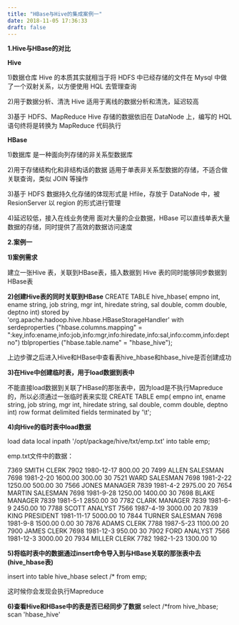 ```yaml
---
title: "HBase与Hive的集成案例一"
date: 2018-11-05 17:36:33
draft: false
---
```

**1.Hive与HBase的对比**

**Hive**

1)数据仓库
Hive 的本质其实就相当于将 HDFS 中已经存储的文件在 Mysql 中做了一个双射关系，以方便使用 HQL 去管理查询

2)用于数据分析、清洗
Hive 适用于离线的数据分析和清洗，延迟较高

3)基于 HDFS、MapReduce
Hive 存储的数据依旧在 DataNode 上，编写的 HQL 语句终将是转换为 MapReduce 代码执行

**HBase**

1)数据库
是一种面向列存储的非关系型数据库

2)用于存储结构化和非结构话的数据
适用于单表非关系型数据的存储，不适合做关联查询，类似 JOIN 等操作

3)基于 HDFS
数据持久化存储的体现形式是 Hfile，存放于 DataNode 中，被 ResionServer 以 region 的形式进行管理

4)延迟较低，接入在线业务使用
面对大量的企业数据，HBase 可以直线单表大量数据的存储，同时提供了高效的数据访问速度

**2.案例一**

**1)案例需求**

建立一张Hive 表，关联到HBase表，插入数据到 Hive 表的同时能够同步数据到HBase表

**2)创建Hive表的同时关联到HBase**
CREATE TABLE hive_hbase( empno int, ename string, job string, mgr int, hiredate string, sal double, comm double, deptno int) stored by 'org.apache.hadoop.hive.hbase.HBaseStorageHandler' with serdeproperties ("hbase.columns.mapping" = ":key,info:ename,info:job,info:mgr,info:hiredate,info:sal,info:comm,info:deptno") tblproperties ("hbase.table.name" = "hbase_hive");

上边步骤之后进入Hive和HBase中查看表hive_hbase和hbase_hive是否创建成功

**3)在Hive中创建临时表，用于load数据到表中**

不能直接load数据到关联了HBase的那张表中，因为load是不执行Mapreduce的，所以必须通过一张临时表来实现
CREATE TABLE emp( empno int, ename string, job string, mgr int, hiredate string, sal double, comm double, deptno int) row format delimited fields terminated by '\t';

**4)向Hive的临时表中load数据**

load data local inpath '/opt/package/hive/txt/emp.txt' into table emp;

emp.txt文件中的数据：

7369 SMITH CLERK 7902 1980-12-17 800.00 20 7499 ALLEN SALESMAN 7698 1981-2-20 1600.00 300.00 30 7521 WARD SALESMAN 7698 1981-2-22 1250.00 500.00 30 7566 JONES MANAGER 7839 1981-4-2 2975.00 20 7654 MARTIN SALESMAN 7698 1981-9-28 1250.00 1400.00 30 7698 BLAKE MANAGER 7839 1981-5-1 2850.00 30 7782 CLARK MANAGER 7839 1981-6-9 2450.00 10 7788 SCOTT ANALYST 7566 1987-4-19 3000.00 20 7839 KING PRESIDENT 1981-11-17 5000.00 10 7844 TURNER SALESMAN 7698 1981-9-8 1500.00 0.00 30 7876 ADAMS CLERK 7788 1987-5-23 1100.00 20 7900 JAMES CLERK 7698 1981-12-3 950.00 30 7902 FORD ANALYST 7566 1981-12-3 3000.00 20 7934 MILLER CLERK 7782 1982-1-23 1300.00 10

**5)将临时表中的数据通过insert命令导入到与HBase关联的那张表中去(hive_hbase表)**

insert into table hive_hbase select /* from emp;

这时候你会发现会执行Mapreduce

**6)查看Hive和HBase中的表是否已经同步了数据**
select /*from hive_hbase; scan 'hbase_hive'